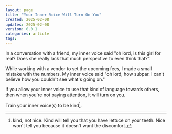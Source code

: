 ```yaml
---
layout: page
title: "Your Inner Voice Will Turn On You"
created: 2025-02-08
updates: 2025-02-08
version: 0.0.1
categories: article
tags:
---
```


In a conversation with a friend, my inner voice said "oh lord, is this girl for real? Does she really lack that much perspective to even think that?".

While working with a vendor to set the upcoming fees, I made a small mistake with the numbers. My inner voice said "oh lord, how subpar. I can't believe how you couldn't see what's going on."

If you allow your inner voice to use that kind of language towards others, then when you're not paying attention, it will turn on you.

Train your inner voice(s) to be kind[^1].

[^1]: kind, not nice. Kind will tell you that you have lettuce on your teeth. Nice won't tell you because it doesn't want the discomfort.
